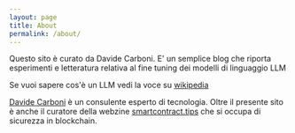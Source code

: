 ```yaml
---
layout: page
title: About
permalink: /about/
---
```


Questo sito è curato da Davide Carboni. E' un semplice blog che riporta 
esperimenti e letteratura relativa al fine tuning dei modelli di linguaggio LLM

Se vuoi sapere cos'è un LLM vedi la voce su [wikipedia](https://en.wikipedia.org/wiki/Large_language_model)


[Davide Carboni](https://digitaldavide.me) è un consulente esperto di tecnologia. Oltre il presente
sito è anche il curatore della webzine [smartcontract.tips](https://smartcontract.tips) che si occupa
di sicurezza in blockchain.


